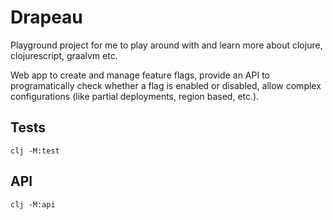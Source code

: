 # Drapeau

Playground project for me to play around with and learn more about clojure, clojurescript, graalvm etc.

Web app to create and manage feature flags, provide an API to programatically check whether a flag is enabled or disabled, allow complex configurations (like partial deployments, region based, etc.).

## Tests

`clj -M:test`

## API

`clj -M:api`